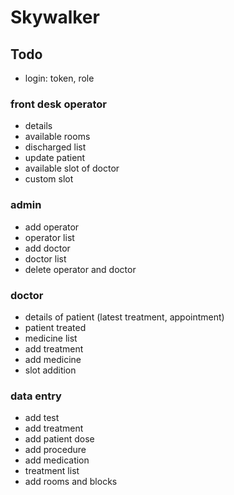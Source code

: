 # Skywalker

## Todo

- login: token, role

### front desk operator

- details
- available rooms
- discharged list
- update patient
- available slot of doctor
- custom slot

### admin

- add operator
- operator list
- add doctor
- doctor list
- delete operator and doctor

### doctor

- details of patient (latest treatment, appointment)
- patient treated
- medicine list
- add treatment
- add medicine
- slot addition

### data entry

- add test
- add treatment
- add patient dose
- add procedure
- add medication
- treatment list
- add rooms and blocks
